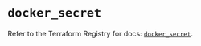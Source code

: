 # `docker_secret`

Refer to the Terraform Registry for docs: [`docker_secret`](https://registry.terraform.io/providers/kreuzwerker/docker/3.4.0/docs/resources/secret).
